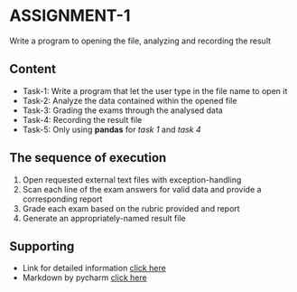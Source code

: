 # ASSIGNMENT-1
Write a program to opening the file, analyzing and recording the result

## Content
* Task-1: Write a program that let the user type in the file name to open it
* Task-2: Analyze the data contained within the opened file 
* Task-3: Grading the exams through the analysed data
* Task-4: Recording the result file
* Task-5: Only using **pandas** for _task 1_ and _task 4_

## The sequence of execution
1. Open requested external text files with exception-handling
2. Scan each line of the exam answers for valid data and provide a corresponding report
3. Grade each exam based on the rubric provided and report
4. Generate an appropriately-named result file

## Supporting

* Link for detailed information [click here](https://courses.funix.edu.vn/courses/course-v1:FUNiX+MLP301x_1.1-A_EN+2020_T6/courseware/e21d6fecab7f442bb3ce73058f4fc9dc/8dfa4d91d1744e4fac5d3ac8120c21fc/?child=first)
* Markdown by pycharm [click here](https://www.jetbrains.com/help/pycharm/markdown.html#code-blocks)
 
